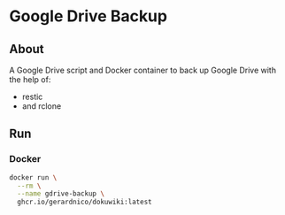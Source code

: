 # Google Drive Backup



## About

A Google Drive script and Docker container to back up Google Drive with the help of:
* restic
* and rclone



## Run

### Docker

```bash
docker run \
  --rm \
  --name gdrive-backup \
  ghcr.io/gerardnico/dokuwiki:latest
```